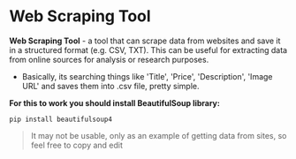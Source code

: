 # Web Scraping Tool

**Web Scraping Tool** - a tool that can scrape data from websites and save it in a structured format (e.g. CSV, TXT). This can be useful for extracting data from online sources for analysis or research purposes.

- Basically, its searching things like 'Title', 'Price', 'Description', 'Image URL' and saves them into .csv file, pretty simple.

**For this to work you should install BeautifulSoup library:**
```
pip install beautifulsoup4
```
> It may not be usable, only as an example of getting data from sites, so feel free to copy and edit
